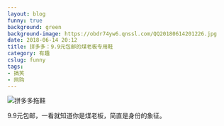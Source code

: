 ```yaml
---
layout: blog
funny: true
background: green
background-image: https://obdr74yw6.qnssl.com/QQ20180614201226.jpg
date: 2018-06-14 20:12
title: 拼多多：9.9元包邮的煤老板专用鞋
category: 有趣
cslug: funny
tags:
- 搞笑
- 网购
---
```


![拼多多拖鞋][1]

9.9元包邮，一看就知道你是煤老板，简直是身份的象征。


  [1]: https://obdr74yw6.qnssl.com/QQ20180614201226.jpg
